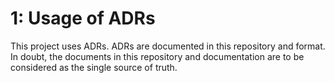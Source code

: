 # 1: Usage of ADRs

This project uses ADRs. ADRs are documented in this repository and format. In doubt, the documents in this repository and documentation are to be considered as the single source of truth.
